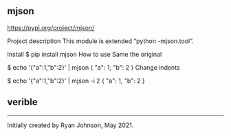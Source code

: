 ## mjson

https://pypi.org/project/mjson/

Project description
This module is extended “python -mjson.tool”.

Install
$ pip install mjson
How to use
Same the original

$ echo '{"a":1,"b":2}' | mjson
{
    "a": 1,
    "b": 2
}
Change indents

$ echo '{"a":1,"b":2}' | mjson -i 2
{
  "a": 1,
  "b": 2
}

## verible



----------------------------------
Initially created by Ryan Johnson, May 2021.